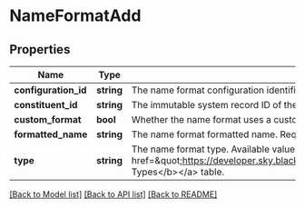 # NameFormatAdd

## Properties
Name | Type | Description | Notes
------------ | ------------- | ------------- | -------------
**configuration_id** | **string** | The name format configuration identifier. Required when custom_format is false. | [optional] 
**constituent_id** | **string** | The immutable system record ID of the constituent associated with the name format. | 
**custom_format** | **bool** | Whether the name format uses a custom format. Defaults to false. | [optional] 
**formatted_name** | **string** | The name format formatted name. Required when custom_format is true. Character limit: 255. | [optional] 
**type** | **string** | The name format type. Available values are the entries in the &lt;a href&#x3D;\&quot;https://developer.sky.blackbaud.com/docs/services/56b76470069a0509c8f1c5b3/operations/ListNameFormatTypes\&quot;&gt;&lt;b&gt;Addr/Sal Types&lt;/b&gt;&lt;/a&gt; table. | 

[[Back to Model list]](../../README.md#documentation-for-models) [[Back to API list]](../../README.md#documentation-for-api-endpoints) [[Back to README]](../../README.md)


